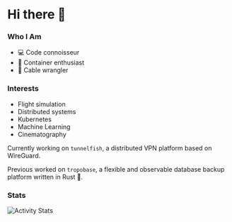 # Hi there 👋

### Who I Am
- 💻 Code connoisseur
- 🐳 Container enthusiast
- 🐍 Cable wrangler

### Interests
- Flight simulation
- Distributed systems
- Kubernetes
- Machine Learning
- Cinematography


Currently working on `tunnelfish`, a distributed VPN platform based on WireGuard.

Previous worked on `tropobase`, a flexible and observable database backup platform written in Rust 🚀.


### Stats

![Activity Stats](https://github-readme-stats.vercel.app/api?username=philipposslicher&show_icons=true&count_private=true&theme=monokai)
